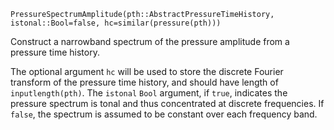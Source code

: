 ```
PressureSpectrumAmplitude(pth::AbstractPressureTimeHistory, istonal::Bool=false, hc=similar(pressure(pth)))
```

Construct a narrowband spectrum of the pressure amplitude from a pressure time history.

The optional argument `hc` will be used to store the discrete Fourier transform of the pressure time history, and should have length of `inputlength(pth)`. The `istonal` `Bool` argument, if `true`, indicates the pressure spectrum is tonal and thus concentrated at discrete frequencies. If `false`, the spectrum is assumed to be constant over each frequency band.

